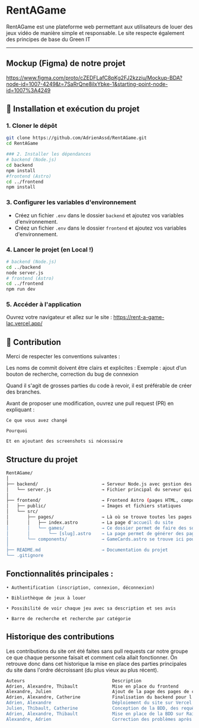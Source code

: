 # RentAGame

RentAGame est une plateforme web permettant aux utilisateurs de louer des jeux vidéo de manière simple et responsable.
Le site respecte également des principes de base du Green IT

---

## Mockup (Figma) de notre projet 

https://www.figma.com/proto/cZEDFLafC8pKg2FJ2kzziu/Mockup-BDA?node-id=1007-4249&t=7SaRrQne8ilxYbke-1&starting-point-node-id=1007%3A4249

## 🚀 Installation et exécution du projet

### 1. Cloner le dépôt
```bash
git clone https://github.com/AdrienAssd/RentAGame.git
cd RentAGame

### 2. Installer les dépendances 
# backend (Node.js)
cd backend
npm install
#frontend (Astro)
cd ../frontend
npm install
```
### 3. Configurer les variables d'environnement
- Créez un fichier `.env` dans le dossier `backend` et ajoutez vos variables d'environnement.
- Créez un fichier `.env` dans le dossier `frontend` et ajoutez vos variables d'environnement.

### 4. Lancer le projet (en Local !)
```bash
# backend (Node.js)
cd ../backend
node server.js
# frontend (Astro)
cd ../frontend
npm run dev
```

### 5. Accéder à l'application
Ouvrez votre navigateur et allez sur le site : https://rent-a-game-lac.vercel.app/

## 🤝 Contribution

Merci de respecter les conventions suivantes :

Les noms de commit doivent être clairs et explicites :
Exemple : ajout d’un bouton de recherche, correction du bug de connexion

Quand il s'agit de grosses parties du code à revoir, il est préférable de créer des branches.

Avant de proposer une modification, ouvrez une pull request (PR) en expliquant : 

    Ce que vous avez changé

    Pourquoi

    Et en ajoutant des screenshots si nécessaire

## Structure du projet
```bash
RentAGame/
│
├── backend/                        → Serveur Node.js avec gestion des sessions et API
│   └── server.js                   → Fichier principal du serveur qui appellera les fichiers du dossier routes qui appelleront les fichiers présents dans controllers
│
├── frontend/                       → Frontend Astro (pages HTML, composants, styles)
│   ├── public/                     → Images et fichiers statiques
│   └── src/
│       ├── pages/                  → Là où se trouve toutes les pages du site
│       │   ├── index.astro         → La page d'accueil du site
│       │   └── games/              → Ce dossier permet de faire des sous pages /games
│       │       └── [slug].astro    → La page permet de générer des pages pour chaque jeu quand un utilisateur clique sur une Gamecard
│       └── components/             → GameCards.astro se trouve ici pour éviter de refaire le même code HTML constamment
│
├── README.md                       → Documentation du projet
└── .gitignore
```

## Fonctionnalités principales :

    • Authentification (inscription, connexion, déconnexion)

    • Bibliothèque de jeux à louer

    • Possibilité de voir chaque jeu avec sa description et ses avis

    • Barre de recherche et recherche par catégorie

## Historique des contributions
Les contributions du site ont été faites sans pull requests car notre groupe ce que chaque personne faisait et comment cela allait fonctionner.
On retrouve donc dans cet historique la mise en place des parties principales du site dans l'ordre décroissant (du plus vieux au plus récent).
```bash
Auteurs	                                Description
Adrien, Alexandre, Thibault	            Mise en place du frontend	
Alexandre, Julien	                    Ajout de la page des pages de connexion et enregistrement et début du backend
Adrien, Alexandre, Catherine            Finalisation du backend pour l'authentification
Adrien, Alexandre                       Déploiement du site sur Vercel (frontend) et Railway (backend)
Julien, Thibault, Catherine             Conception de la BDD, des requêtes, et du script SQL
Adrien, Alexandre, Thibault             Mise en place de la BDD sur Railway (MySQL)
Alexandre, Adrien                       Correction des problèmes après le déploiement
```